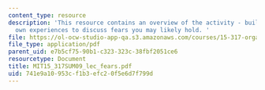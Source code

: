 ```yaml
---
content_type: resource
description: 'This resource contains an overview of the activity - building upon your
  own experiences to discuss fears you may likely hold. '
file: https://ol-ocw-studio-app-qa.s3.amazonaws.com/courses/15-317-organizational-leadership-and-change-summer-2009/741e9a10953cf1b3efc20f5e6d7f799d_MIT15_317SUM09_lec_fears.pdf
file_type: application/pdf
parent_uid: e7b5cf75-90b1-c323-323c-38fbf2051ce6
resourcetype: Document
title: MIT15_317SUM09_lec_fears.pdf
uid: 741e9a10-953c-f1b3-efc2-0f5e6d7f799d
---
```

